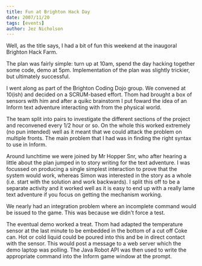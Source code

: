 ```yaml
---
title: Fun at Brighton Hack Day
date: 2007/11/20
tags: [events]
author: Jez Nicholson
---
```

​​​​Well, as the title says, I had a bit of fun this weekend at the inaugoral Brighton Hack Farm.

The plan was fairly simple: turn up at 10am, spend the day hacking together some code, demo at 5pm. Implementation of the plan was slightly trickier, but ultimately successful.

I went along as part of the Brighton Coding Dojo group. We convened at 10(ish) and decided on a SCRUM-based effort. Thom had brought a box of sensors with him and after a quikc brainstorm I put foward the idea of an Inform text adventure interacting with from the physical world.

The team split into pairs to investigate the different sections of the project and reconvened every 1/2 hour or so. On the whole this worked extremely (no pun intended) well as it meant that we could attack the problem on multiple fronts. The main problem that I had was in finding the right syntax to use in Inform.

Around lunchtime we were joined by Mr Hopper Snr, who after hearing a little about the plan jumped in to story writing for the text adventure. I was focussed on producing a single simplest interaction to prove that the system would work, whereas Simon was interested in the story as a whole (i.e. start with the solution and work backwards). I split this off to be a separate activity and it worked well as it is easy to end up with a really lame text adventure if you focus on getting the mechanism working.

We nearly had an integration problem where an incomplete command would be issued to the game. This was because we didn't force a test.

The eventual demo worked a treat. Thom had adapted the temperature sensor at the last minute to be embedded in the bottom of a cut off Coke can. Hot or cold liquid could be poured into this and be in direct contact with the sensor. This would post a message to a web server which the demo laptop was polling. The Java Robot API was then used to write the appropriate command into the Inform game window at the prompt.
